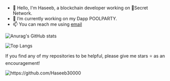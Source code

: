 - 👋 Hello, I'm Haseeb, a blockchain developer working on 🤫Secret Network.
- 🌊 I’m currently working on my Dapp POOLPARTY.
- 📫 You can reach me using [email](mailto:haseebsyed30000@gmail.com)

![Anurag's GitHub stats](https://github-readme-stats.vercel.app/api?username=Haseeb30000&count_private=true)

![Top Langs](https://github-readme-stats.vercel.app/api/top-langs/?username=Haseeb30000&layout=compact)

If you find any of my repositories to be helpful, please give me stars ⭐ as an encouragement!

<img src="https://komarev.com/ghpvc/?username=Haseeb30000" alt="https://github.com/Haseeb30000" />


